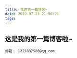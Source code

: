 ```yaml
---
title: 我的第一篇博客~
date: 2019-07-23 21:56:21
tags:
---
```


## 这是我的第一篇博客啦~
```
邮箱： 1321807986@qq.com
```